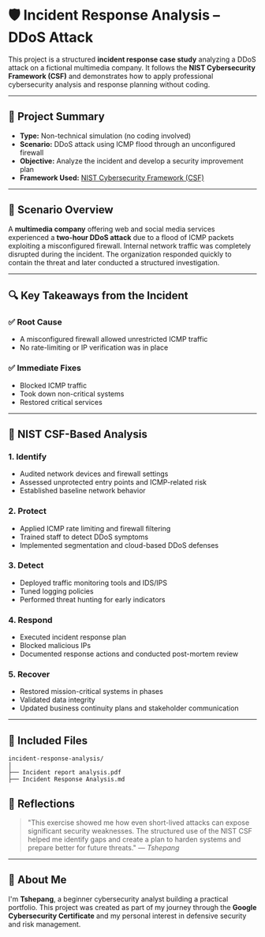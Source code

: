 
# 🛡️ Incident Response Analysis – DDoS Attack

This project is a structured **incident response case study** analyzing a DDoS attack on a fictional multimedia company. It follows the **NIST Cybersecurity Framework (CSF)** and demonstrates how to apply professional cybersecurity analysis and response planning without coding.

---

## 📘 Project Summary

* **Type:** Non-technical simulation (no coding involved)
* **Scenario:** DDoS attack using ICMP flood through an unconfigured firewall
* **Objective:** Analyze the incident and develop a security improvement plan
* **Framework Used:** [NIST Cybersecurity Framework (CSF)](https://www.nist.gov/cyberframework)

---

## 🧩 Scenario Overview

A **multimedia company** offering web and social media services experienced a **two-hour DDoS attack** due to a flood of ICMP packets exploiting a misconfigured firewall. Internal network traffic was completely disrupted during the incident. The organization responded quickly to contain the threat and later conducted a structured investigation.

---

## 🔍 Key Takeaways from the Incident

### ✅ Root Cause

* A misconfigured firewall allowed unrestricted ICMP traffic
* No rate-limiting or IP verification was in place

### ✅ Immediate Fixes

* Blocked ICMP traffic
* Took down non-critical systems
* Restored critical services

---

## 🧱 NIST CSF-Based Analysis

### 1. **Identify**

* Audited network devices and firewall settings
* Assessed unprotected entry points and ICMP-related risk
* Established baseline network behavior

### 2. **Protect**

* Applied ICMP rate limiting and firewall filtering
* Trained staff to detect DDoS symptoms
* Implemented segmentation and cloud-based DDoS defenses

### 3. **Detect**

* Deployed traffic monitoring tools and IDS/IPS
* Tuned logging policies
* Performed threat hunting for early indicators

### 4. **Respond**

* Executed incident response plan
* Blocked malicious IPs
* Documented response actions and conducted post-mortem review

### 5. **Recover**

* Restored mission-critical systems in phases
* Validated data integrity
* Updated business continuity plans and stakeholder communication

---

## 📄 Included Files

```
incident-response-analysis/
│
├── Incident report analysis.pdf    
├── Incident Response Analysis.md                       
```

## 💭 Reflections

> "This exercise showed me how even short-lived attacks can expose significant security weaknesses. The structured use of the NIST CSF helped me identify gaps and create a plan to harden systems and prepare better for future threats."
> — *Tshepang*

---

## 🙋 About Me

I'm **Tshepang**, a beginner cybersecurity analyst building a practical portfolio. This project was created as part of my journey through the **Google Cybersecurity Certificate** and my personal interest in defensive security and risk management.

